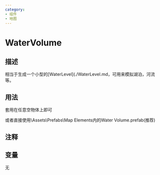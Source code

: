 ```yaml
---
category: 
- 组件
- 地图
---
```

# WaterVolume
## 描述

相当于生成一个小型的[WaterLevel](./WaterLevel.md，可用来模拟湖泊，河流等。

## 用法

套用在任意空物体上即可

或者直接使用\Assets\Prefabs\Map Elements内的Water Volume.prefab(推荐)

## 注释

## 变量
无
